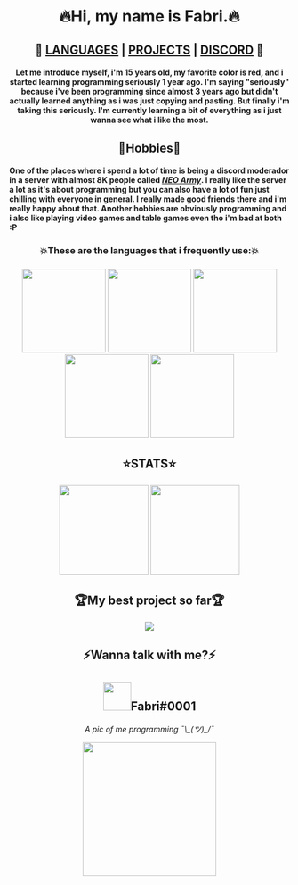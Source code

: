 <h1 align="center">🔥Hi, my name is Fabri.🔥</h1>
<h2 align="center">🚀
  <a href="#Languages">LANGUAGES</a> | 
  <a href="https://github.com/fabridora">PROJECTS</a> | 
  <a href="https://github.com/fabridora/#Contact">DISCORD</a>
🚀</h2>
<h4 align="center" name="Languages">Let me introduce myself, i'm 15 years old, my favorite color is red, and i started learning programming seriously 1 year ago. I'm saying "seriously" because i've been programming since almost 3 years ago but didn't actually learned anything as i was just copying and pasting. But finally i'm taking this seriously. I'm currently learning a bit of everything as i just wanna see what i like the most.</h4>

<h2 align="center">🌟Hobbies🌟</h2>
<h4>One of the places where i spend a lot of time is being a discord moderador in a server with almost 8K people called <a href="https://discord.gg/neoarmy"><em>NEO Army</em></a>. I really like the server a lot as it's about programming but you can also have a lot of fun just chilling with everyone in general. I really made good friends there and i'm really happy about that. Another hobbies are obviously programming and i also like playing video games and table games even tho i'm bad at both :P</h4>

<h3 align="center">💥These are the languages that i frequently use:💥</h3>
<h3 align="center"></h3>
<p align="center">
  <img height=150px src="https://cdn.discordapp.com/attachments/802205709709475891/829628178938069043/python.png"/>
  <img height=150px src="https://cdn.discordapp.com/attachments/802205709709475891/829628193597292565/javascript.png"/>
  <img height=150px src="https://cdn.discordapp.com/attachments/802205709709475891/829628354831187978/html.png"/>
  <img height=150px src="https://cdn.discordapp.com/attachments/802205709709475891/829628229236293652/css.png"/>
  <img height=150px src="https://cdn.discordapp.com/attachments/802205709709475891/829628207958851585/java.png"/>
</p>
<h2 align=center>⭐️STATS⭐️</h2>
<p align=center>
  <img height=160px src="https://github-readme-stats.vercel.app/api/top-langs/?username=FabriDora&layout=compact&theme=tokyonight&hide=html"/>
  <img height=160px src="https://github-readme-stats.vercel.app/api?username=FabriDora&theme=radical&show_icons=true">
</p>
<h2 align="center" name="Contact">🏆My best project so far🏆</h2>
<p align="center">
  <a href="https://github.com/fabridora/ztube"><img src="https://github-readme-stats.vercel.app/api/pin/?username=FabriDora&repo=ztube&theme=radical"/></a>
</p>
<h2 align="center">⚡Wanna talk with me?⚡</h2>
<h2 align="center">
  <img height=50px src="https://img.icons8.com/fluent/240/000000/discord-new-logo.png"/>Fabri#0001
</h2>
<p align="center"><em>A pic of me programming ¯\_(ツ)_/¯</em></p>
<p align="center">
  <img height=240px src="https://miro.medium.com/max/1000/1*4WSg9APOcsfPg5d2OY632w.gif"/>
</p>

